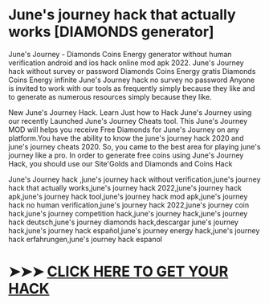 # June's journey hack that actually works [DIAMONDS generator]


June's Journey - Diamonds Coins Energy generator without human verification android and ios hack online mod apk 2022. June's Journey hack without survey or password Diamonds Coins Energy gratis Diamonds Coins Energy infinite June's Journey hack no survey no password Anyone is invited to work with our tools as frequently simply because they like and to generate as numerous resources simply because they like.

New June's Journey Hack. Learn Just how to Hack June's Journey using our recently Launched June's Journey Cheats tool. This June's Journey MOD will helps you receive Free Diamonds for June's Journey on any platform.You have the ability to know the june's journey hack 2020 and june's journey cheats 2020. So, you came to the best area for playing june's journey like a pro. In order to generate free coins using June's Journey Hack, you should use our Site'Golds and Diamonds and Coins Hack 

June's Journey hack ,june's journey hack without verification,june's journey hack that actually works,june's journey hack 2022,june's journey hack apk,june's journey hack tool,june's journey hack mod apk,june's journey hack no human verification,june's journey hack 2022,june's journey coin hack,june's journey competition hack,june's journey hack,june's journey hack deutsch,june's journey diamonds hack,descargar june's journey hack,june's journey hack español,june's journey energy hack,june's journey hack erfahrungen,june's journey hack espanol


# ➤➤➤ <a href="https://gamecheats.win/junes-journey/">CLICK HERE TO GET YOUR HACK </a> 
